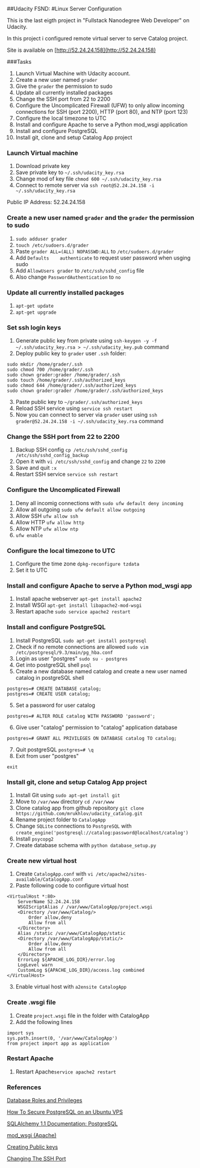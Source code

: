 ##Udacity FSND: #Linux Server Configuration

This is the last eigth project in 
"Fullstack Nanodegree Web Developer" on Udacity. 

In this project i configured remote virtual server to serve Catalog project.
  
Site is available on [http://52.24.24.158](http://52.24.24.158)

###Tasks

1. Launch Virtual Machine with Udacity account. 
2. Create a new user named `grader`
3. Give the `grader` the permission to sudo
4. Update all currently installed packages
5. Change the SSH port from 22 to 2200
6. Configure the Uncomplicated Firewall (UFW) to only allow incoming connections for SSH (port 2200), HTTP (port 80), and NTP (port 123)
7. Configure the local timezone to UTC
8. Install and configure Apache to serve a Python mod_wsgi application
9. Install and configure PostgreSQL
10. Install git, clone and setup Catalog App project

### Launch Virtual machine

1. Download private key
2. Save private key to `~/.ssh/udacity_key.rsa`
3. Change mod of key file `chmod 600 ~/.ssh/udacity_key.rsa`
4. Connect to remote server via `ssh root@52.24.24.158 -i ~/.ssh/udacity_key.rsa`
 
Public IP Address: 52.24.24.158

### Create a new user named `grader` and the `grader` the permission to sudo 

1. `sudo adduser grader`
2. `touch /etc/sudoers.d/grader`
3. Paste `grader ALL=(ALL) NOPASSWD:ALL` to `/etc/sudoers.d/grader`
4. Add `Defaults    authenticate` to request user password when usging sudo
5. Add `AllowUsers grader` to `/etc/ssh/sshd_config` file
6. Also change `PasswordAuthentication` to `no`


### Update all currently installed packages

1. `apt-get update`
2. `apt-get upgrade`

### Set ssh login keys

1. Generate public key from private using `ssh-keygen -y -f ~/.ssh/udacity_key.rsa > ~/.ssh/udacity_key.pub` command
2. Deploy public key to `grader` user `.ssh` folder:
```
sudo mkdir /home/grader/.ssh
sudo chmod 700 /home/grader/.ssh
sudo chown grader:grader /home/grader/.ssh
sudo touch /home/grader/.ssh/authorized_keys
sudo chmod 644 /home/grader/.ssh/authorized_keys
sudo chown grader:grader /home/grader/.ssh/authorized_keys
```
3. Paste public key to `~/grader/.ssh/authorized_keys`
4. Reload SSH service using `service ssh restart`
5. Now you can connect to server via `grader` user using `ssh grader@52.24.24.158 -i ~/.ssh/udacity_key.rsa` command

### Change the SSH port from 22 to 2200

1. Backup SSH config `cp /etc/ssh/sshd_config /etc/ssh/sshd_config_backup`
2. Open it with `vi /etc/ssh/sshd_config` and change `22` to `2200` 
3. Save and quit `:x`
4. Restart SSH service `service ssh restart`

### Configure the Uncomplicated Firewall

1. Deny all incomig connections with `sudo ufw default deny incoming`
2. Allow all outgoing `sudo ufw default allow outgoing`
3. Allow SSH `ufw allow ssh`
4. Allow HTTP `ufw allow http`
5. Allow NTP `ufw allow ntp`
6. `ufw enable`

### Configure the local timezone to UTC

1. Configure the time zone `dpkg-reconfigure tzdata`
2. Set it to UTC

### Install and configure Apache to serve a Python mod_wsgi app

1. Install apache webserver `apt-get install apache2`
2. Install WSGI `apt-get install libapache2-mod-wsgi`
3. Restart apache `sudo service apache2 restart`

### Install and configure PostgreSQL

1. Install PostgreSQL `sudo apt-get install postgresql`
2. Check if no remote connections are allowed `sudo vim /etc/postgresql/9.3/main/pg_hba.conf`
3. Login as user "postgres" `sudo su - postgres`
4. Get into postgreSQL shell `psql`
5. Create a new database named catalog  and create a new user named catalog in postgreSQL shell
```
postgres=# CREATE DATABASE catalog;
postgres=# CREATE USER catalog;
```
5. Set a password for user catalog
```
postgres=# ALTER ROLE catalog WITH PASSWORD 'password';
```
6. Give user "catalog" permission to "catalog" application database
```
postgres=# GRANT ALL PRIVILEGES ON DATABASE catalog TO catalog;
```
7. Quit postgreSQL `postgres=# \q`
8. Exit from user "postgres" 
```
exit
```

### Install git, clone and setup Catalog App project

1. Install Git using `sudo apt-get install git`
2. Move to `/var/www` directory `cd /var/www`
3. Clone catalog app from github repository `git clone https://github.com/mrukhlov/udacity_catalog.git`
4. Rename project folder to `CatalogApp`
5. Change `SQLite` connections to `PostgreSQL` with `create_engine('postgresql://catalog:password@localhost/catalog')`
6. Install `psycopg2`
7. Create database schema with `python database_setup.py`

### Create new virtual host

1. Create `CatalogApp.conf` with `vi /etc/apache2/sites-available/CatalogApp.conf`
2. Paste following code to configure virtual host
```
<VirtualHost *:80>
    ServerName 52.24.24.158
    WSGIScriptAlias / /var/www/CatalogApp/project.wsgi
    <Directory /var/www/Catalog/>
        Order allow,deny
        Allow from all
    </Directory>
    Alias /static /var/www/CatalogApp/static
    <Directory /var/www/CatalogApp/static/>
        Order allow,deny
        Allow from all
    </Directory>
    ErrorLog ${APACHE_LOG_DIR}/error.log
    LogLevel warn
    CustomLog ${APACHE_LOG_DIR}/access.log combined
</VirtualHost>
```
3. Enable virtual host with `a2ensite CatalogApp`

### Create .wsgi file

1. Create `project.wsgi` file in the folder with CatalogApp
2. Add the following lines
```
import sys
sys.path.insert(0, '/var/www/CatalogApp')
from project import app as application
```

### Restart Apache
1. Restart Apache`service apache2 restart`

### References

[Database Roles and Privileges](https://www.postgresql.org/docs/9.0/static/user-manag.html)

[How To Secure PostgreSQL on an Ubuntu VPS](https://www.digitalocean.com/community/tutorials/how-to-secure-postgresql-on-an-ubuntu-vps)

[SQLAlchemy 1.1 Documentation: PostgreSQL](http://docs.sqlalchemy.org/en/latest/dialects/postgresql.html)

[mod_wsgi (Apache)](http://flask.pocoo.org/docs/0.12/deploying/mod_wsgi/)

[Creating Public keys](http://askubuntu.com/questions/53553/how-do-i-retrieve-the-public-key-from-a-ssh-private-key)

[Changing The SSH Port](https://www.liquidweb.com/kb/changing-the-ssh-port/)